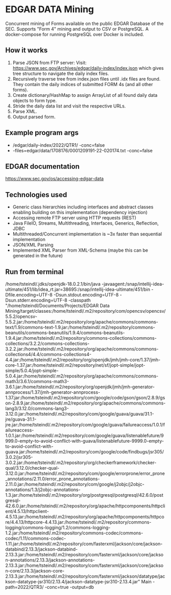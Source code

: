 # EDGAR DATA Mining
Concurrent mining of Forms available on the public EDGAR Database of the SEC. Supports "Form 4" mining and output to CSV or PostgreSQL. A docker-compose for running PostgreSQL over Docker is included.
## How it works
1. Parse JSON from FTP server: Visit: https://www.sec.gov/Archives/edgar/daily-index/index.json which gives tree structure to navigate the daily index files.
2. Recursively traverse tree from index.json files until .idx files are found. They contain the daily indices of submitted FORM 4s (and all other forms). 
3. Create dictionary/HashMap to assign ArrayList of all found daily data objects to form type.
4. Stride the daily data list and visit the respective URLs.
5. Parse XML.
6. Output parsed form. 

## Example program args
- /edgar/daily-index/2022/QTR1/ -conc=false
- -files=edgar/data/1708176/0001209191-22-020174.txt -conc=false

## EDGAR documentation
https://www.sec.gov/os/accessing-edgar-data

## Technologies used
- Generic class hierarchies including interfaces and abstract classes enabling building on this implementation (dependency injection)
- Accessing remote FTP server using HTTP requests (REST)
- Java FileIO, Streams, Multithreading, Interfaces, Generics, Reflection, JDBC
- Multithreaded/Concurrent implementation is ~3x faster than sequential implementation
- JSON/XML Parsing
- Implemented XML Parser from XML-Schema (maybe this can be generated in the future)

## Run from terminal
/home/tsteindl/.jdks/openjdk-18.0.2.1/bin/java -javaagent:/snap/intellij-idea-ultimate/451/lib/idea_rt.jar=38695:/snap/intellij-idea-ultimate/451/bin -Dfile.encoding=UTF-8 -Dsun.stdout.encoding=UTF-8 -Dsun.stderr.encoding=UTF-8 -classpath "/home/tsteindl/Documents/Projects/EDGAR Data Mining/target/classes:/home/tsteindl/.m2/repository/com/opencsv/opencsv/5.5.2/opencsv-5.5.2.jar:/home/tsteindl/.m2/repository/org/apache/commons/commons-text/1.9/commons-text-1.9.jar:/home/tsteindl/.m2/repository/commons-beanutils/commons-beanutils/1.9.4/commons-beanutils-1.9.4.jar:/home/tsteindl/.m2/repository/commons-collections/commons-collections/3.2.2/commons-collections-3.2.2.jar:/home/tsteindl/.m2/repository/org/apache/commons/commons-collections4/4.4/commons-collections4-4.4.jar:/home/tsteindl/.m2/repository/org/openjdk/jmh/jmh-core/1.37/jmh-core-1.37.jar:/home/tsteindl/.m2/repository/net/sf/jopt-simple/jopt-simple/5.0.4/jopt-simple-5.0.4.jar:/home/tsteindl/.m2/repository/org/apache/commons/commons-math3/3.6.1/commons-math3-3.6.1.jar:/home/tsteindl/.m2/repository/org/openjdk/jmh/jmh-generator-annprocess/1.37/jmh-generator-annprocess-1.37.jar:/home/tsteindl/.m2/repository/com/google/code/gson/gson/2.8.9/gson-2.8.9.jar:/home/tsteindl/.m2/repository/org/apache/commons/commons-lang3/3.12.0/commons-lang3-3.12.0.jar:/home/tsteindl/.m2/repository/com/google/guava/guava/31.1-jre/guava-31.1-jre.jar:/home/tsteindl/.m2/repository/com/google/guava/failureaccess/1.0.1/failureaccess-1.0.1.jar:/home/tsteindl/.m2/repository/com/google/guava/listenablefuture/9999.0-empty-to-avoid-conflict-with-guava/listenablefuture-9999.0-empty-to-avoid-conflict-with-guava.jar:/home/tsteindl/.m2/repository/com/google/code/findbugs/jsr305/3.0.2/jsr305-3.0.2.jar:/home/tsteindl/.m2/repository/org/checkerframework/checker-qual/3.12.0/checker-qual-3.12.0.jar:/home/tsteindl/.m2/repository/com/google/errorprone/error_prone_annotations/2.11.0/error_prone_annotations-2.11.0.jar:/home/tsteindl/.m2/repository/com/google/j2objc/j2objc-annotations/1.3/j2objc-annotations-1.3.jar:/home/tsteindl/.m2/repository/org/postgresql/postgresql/42.6.0/postgresql-42.6.0.jar:/home/tsteindl/.m2/repository/org/apache/httpcomponents/httpclient/4.5.13/httpclient-4.5.13.jar:/home/tsteindl/.m2/repository/org/apache/httpcomponents/httpcore/4.4.13/httpcore-4.4.13.jar:/home/tsteindl/.m2/repository/commons-logging/commons-logging/1.2/commons-logging-1.2.jar:/home/tsteindl/.m2/repository/commons-codec/commons-codec/1.11/commons-codec-1.11.jar:/home/tsteindl/.m2/repository/com/fasterxml/jackson/core/jackson-databind/2.13.3/jackson-databind-2.13.3.jar:/home/tsteindl/.m2/repository/com/fasterxml/jackson/core/jackson-annotations/2.13.3/jackson-annotations-2.13.3.jar:/home/tsteindl/.m2/repository/com/fasterxml/jackson/core/jackson-core/2.13.3/jackson-core-2.13.3.jar:/home/tsteindl/.m2/repository/com/fasterxml/jackson/datatype/jackson-datatype-jsr310/2.13.4/jackson-datatype-jsr310-2.13.4.jar" Main -path=2022/QTR3/ -conc=true -output=db

